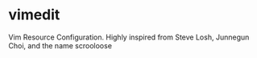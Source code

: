 # vimedit
Vim Resource Configuration. Highly inspired from Steve Losh, Junnegun Choi, and the name scrooloose
